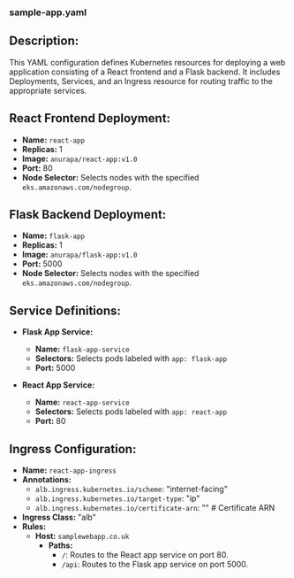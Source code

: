 ### sample-app.yaml

## Description:

This YAML configuration defines Kubernetes resources for deploying a web application consisting of a React frontend and a Flask backend. It includes Deployments, Services, and an Ingress resource for routing traffic to the appropriate services.

## React Frontend Deployment:

- **Name:** `react-app`
- **Replicas:** 1
- **Image:** `anurapa/react-app:v1.0`
- **Port:** 80
- **Node Selector:** Selects nodes with the specified `eks.amazonaws.com/nodegroup`.

## Flask Backend Deployment:

- **Name:** `flask-app`
- **Replicas:** 1
- **Image:** `anurapa/flask-app:v1.0`
- **Port:** 5000
- **Node Selector:** Selects nodes with the specified `eks.amazonaws.com/nodegroup`.

## Service Definitions:

- **Flask App Service:**
  - **Name:** `flask-app-service`
  - **Selectors:** Selects pods labeled with `app: flask-app`
  - **Port:** 5000

- **React App Service:**
  - **Name:** `react-app-service`
  - **Selectors:** Selects pods labeled with `app: react-app`
  - **Port:** 80

## Ingress Configuration:

- **Name:** `react-app-ingress`
- **Annotations:** 
  - `alb.ingress.kubernetes.io/scheme`: "internet-facing"
  - `alb.ingress.kubernetes.io/target-type`: "ip"
  - `alb.ingress.kubernetes.io/certificate-arn`: "" # Certificate ARN
- **Ingress Class:** "alb"
- **Rules:**
  - **Host:** `samplewebapp.co.uk`
    - **Paths:** 
      - `/`: Routes to the React app service on port 80.
      - `/api`: Routes to the Flask app service on port 5000.

